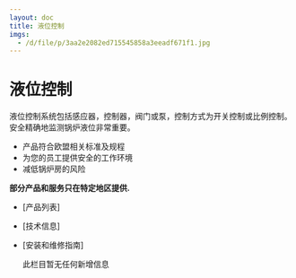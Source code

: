 ```yaml
---
layout: doc
title: 液位控制
imgs:
  - /d/file/p/3aa2e2082ed715545858a3eeadf671f1.jpg
---
```


# 液位控制

液位控制系统包括感应器，控制器，阀门或泵，控制方式为开关控制或比例控制。 安全精确地监测锅炉液位非常重要。

- 产品符合欧盟相关标准及规程
- 为您的员工提供安全的工作环境
- 减低锅炉房的风险

**部分产品和服务只在特定地区提供.**

- [产品列表]
- [技术信息]
- [安装和维修指南]

  此栏目暂无任何新增信息
